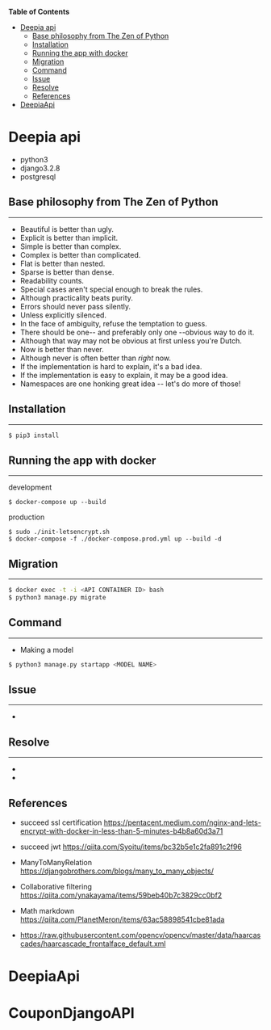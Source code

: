 <!-- START doctoc generated TOC please keep comment here to allow auto update -->
<!-- DON'T EDIT THIS SECTION, INSTEAD RE-RUN doctoc TO UPDATE -->

**Table of Contents**

- [Deepia api](#deepia-api)
  - [Base philosophy from The Zen of Python](#base-philosophy-from-the-zen-of-python)
  - [Installation](#installation)
  - [Running the app with docker](#running-the-app-with-docker)
  - [Migration](#migration)
  - [Command](#command)
  - [Issue](#issue)
  - [Resolve](#resolve)
  - [References](#references)
- [DeepiaApi](#deepiaapi)

<!-- END doctoc generated TOC please keep comment here to allow auto update -->

# Deepia api

- python3
- django3.2.8
- postgresql

## Base philosophy from The Zen of Python

<hr>

- Beautiful is better than ugly.
- Explicit is better than implicit.
- Simple is better than complex.
- Complex is better than complicated.
- Flat is better than nested.
- Sparse is better than dense.
- Readability counts.
- Special cases aren't special enough to break the rules.
- Although practicality beats purity.
- Errors should never pass silently.
- Unless explicitly silenced.
- In the face of ambiguity, refuse the temptation to guess.
- There should be one-- and preferably only one --obvious way to do it.
- Although that way may not be obvious at first unless you're Dutch.
- Now is better than never.
- Although never is often better than _right_ now.
- If the implementation is hard to explain, it's a bad idea.
- If the implementation is easy to explain, it may be a good idea.
- Namespaces are one honking great idea -- let's do more of those!

## Installation

<hr>

```sh
$ pip3 install
```

## Running the app with docker

<hr>

development

```sH
$ docker-compose up --build
```

production

```
$ sudo ./init-letsencrypt.sh
$ docker-compose -f ./docker-compose.prod.yml up --build -d
```

## Migration

<hr>

```sh
$ docker exec -t -i <API CONTAINER ID> bash
$ python3 manage.py migrate
```

## Command

<hr>

- Making a model

```sh
$ python3 manage.py startapp <MODEL NAME>
```

## Issue

<hr>

-

## Resolve

<hr>

-
-

## References

- succeed ssl certification
  https://pentacent.medium.com/nginx-and-lets-encrypt-with-docker-in-less-than-5-minutes-b4b8a60d3a71

- succeed jwt
  https://qiita.com/Syoitu/items/bc32b5e1c2fa891c2f96

- ManyToManyRelation
  https://djangobrothers.com/blogs/many_to_many_objects/

- Collaborative filtering
  https://qiita.com/ynakayama/items/59beb40b7c3829cc0bf2

- Math markdown
  https://qiita.com/PlanetMeron/items/63ac58898541cbe81ada

- https://raw.githubusercontent.com/opencv/opencv/master/data/haarcascades/haarcascade_frontalface_default.xml

# DeepiaApi

# CouponDjangoAPI

